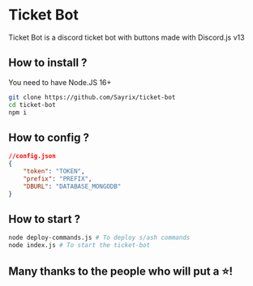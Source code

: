 # Ticket Bot

Ticket Bot is a discord ticket bot with buttons made with Discord.js v13

## How to install ?

You need to have Node.JS 16+
``````bash
git clone https://github.com/Sayrix/ticket-bot
cd ticket-bot
npm i
``````

## How to config ?

```json
//config.json
{
    "token": "TOKEN",
    "prefix": "PREFIX",
    "DBURL": "DATABASE_MONGODB"
}
```

## How to start ?
```bash
node deploy-commands.js # To deploy s/ash commands
node index.js # To start the ticket-bot
```

## Many thanks to the people who will put a ⭐!
